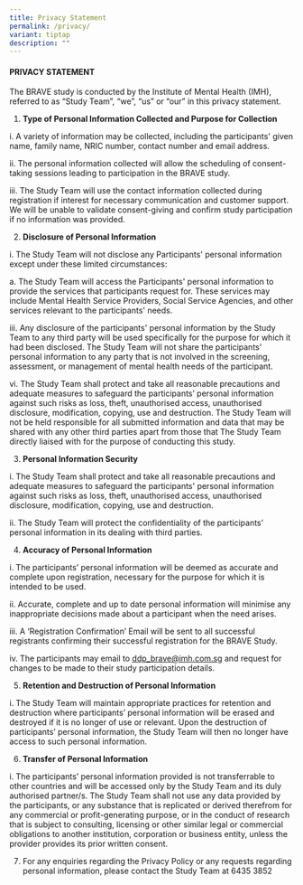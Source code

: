 ```yaml
---
title: Privacy Statement
permalink: /privacy/
variant: tiptap
description: ""
---
```

<h4><strong>PRIVACY STATEMENT</strong></h4>
<p>The BRAVE study is conducted by the Institute of Mental Health (IMH),
referred to as “Study Team”, “we”, “us” or “our” in this privacy statement.</p>
<ol data-tight="true" class="tight">
<li>
<p><strong>Type of Personal Information Collected and Purpose for Collection</strong>
</p>
</li>
</ol>
<p>i. A variety of information may be collected, including the participants'
given name, family name, NRIC number, contact number and email address.</p>
<p>ii. The personal information collected will allow the scheduling of consent-taking
sessions leading to participation in the BRAVE study.</p>
<p>iii. The Study Team will use the contact information collected during
registration if interest for necessary communication and customer support.
We will be unable to validate consent-giving and confirm study participation
if no information was provided.</p>
<ol start="2" data-tight="true" class="tight">
<li>
<p><strong>Disclosure of Personal Information</strong>
</p>
</li>
</ol>
<p>i. The Study Team will not disclose any Participants' personal information
except under these limited circumstances:</p>
<p>a. The Study Team will access the Participants' personal information to
provide the services that participants request for. These services may
include Mental Health Service Providers, Social Service Agencies, and other
services relevant to the participants' needs.</p>
<p>iii. Any disclosure of the participants' personal information by the Study
Team to any third party will be used specifically for the purpose for which
it had been disclosed. The Study Team will not share the participants'
personal information to any party that is not involved in the screening,
assessment, or management of mental health needs of the participant.</p>
<p>vi. The Study Team shall protect and take all reasonable precautions and
adequate measures to safeguard the participants’ personal information against
such risks as loss, theft, unauthorised access, unauthorised disclosure,
modification, copying, use and destruction. The Study Team will not be
held responsible for all submitted information and data that may be shared
with any other third parties apart from those that The Study Team directly
liaised with for the purpose of conducting this study.</p>
<ol start="3" data-tight="true" class="tight">
<li>
<p><strong>Personal Information Security</strong>
</p>
</li>
</ol>
<p>i. The Study Team shall protect and take all reasonable precautions and
adequate measures to safeguard the participants' personal information against
such risks as loss, theft, unauthorised access, unauthorised disclosure,
modification, copying, use and destruction.</p>
<p>ii. The Study Team will protect the confidentiality of the participants’
personal information in its dealing with third parties.</p>
<ol start="4" data-tight="true" class="tight">
<li>
<p><strong>Accuracy of Personal Information</strong>
</p>
</li>
</ol>
<p>i. The participants’ personal information will be deemed as accurate and
complete upon registration, necessary for the purpose for which it is intended
to be used.</p>
<p>ii. Accurate, complete and up to date personal information will minimise
any inappropriate decisions made about a participant when the need arises.</p>
<p>iii. A ‘Registration Confirmation’ Email will be sent to all successful
registrants confirming their successful registration for the BRAVE Study.</p>
<p>iv. The participants may email to <a href="mailto:bicomh@imh.com.sg" rel="noopener noreferrer nofollow" target="_blank"><u>ddp_brave@imh.com.sg</u></a> and request
for changes to be made to their study participation details.</p>
<ol start="5" data-tight="true" class="tight">
<li>
<p><strong>Retention and Destruction of Personal Information</strong>
</p>
</li>
</ol>
<p>i. The Study Team will maintain appropriate practices for retention and
destruction where participants’ personal information will be erased and
destroyed if it is no longer of use or relevant. Upon the destruction of
participants’ personal information, the Study Team will then no longer
have access to such personal information.</p>
<ol start="6" data-tight="true" class="tight">
<li>
<p><strong>Transfer of Personal Information</strong>
</p>
</li>
</ol>
<p>i. The participants’ personal information provided is not transferrable
to other countries and will be accessed only by the Study Team and its
duly authorised partner/s. The Study Team shall not use any data provided
by the participants, or any substance that is replicated or derived therefrom
for any commercial or profit-generating purpose, or in the conduct of research
that is subject to consulting, licensing or other similar legal or commercial
obligations to another institution, corporation or business entity, unless
the provider provides its prior written consent.</p>
<ol start="7" data-tight="true" class="tight">
<li>
<p>For any enquiries regarding the Privacy Policy or any requests regarding
personal information, please contact the Study Team at 6435 3852</p>
</li>
</ol>
<p></p>